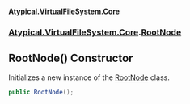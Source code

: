 #### [Atypical.VirtualFileSystem.Core](VirtualFileSystem.md 'VirtualFileSystem')
### [Atypical.VirtualFileSystem.Core](VirtualFileSystem.md#Atypical.VirtualFileSystem.Core 'Atypical.VirtualFileSystem.Core').[RootNode](RootNode.md 'Atypical.VirtualFileSystem.Core.RootNode')

## RootNode() Constructor

Initializes a new instance of the [RootNode](RootNode.md 'Atypical.VirtualFileSystem.Core.RootNode') class.

```csharp
public RootNode();
```